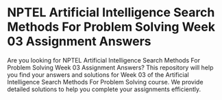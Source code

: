 # NPTEL Artificial Intelligence Search Methods For Problem Solving Week 03 Assignment Answers

Are you looking for NPTEL Artificial Intelligence Search Methods For Problem Solving Week 03 Assignment Answers? This repository will help you find your answers and solutions for Week 03 of the Artificial Intelligence Search Methods For Problem Solving course. We provide detailed solutions to help you complete your assignments efficiently.